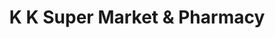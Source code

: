 ---
title: "K K Super Market & Pharmacy"
url: /karachi/k-k-super-market-and-pharmacy/
shop: department store
---